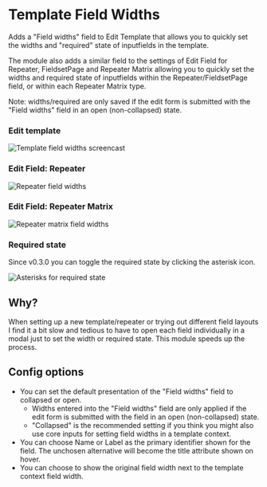# Template Field Widths

Adds a "Field widths" field to Edit Template that allows you to quickly set the widths and "required" state of inputfields in the template. 

The module also adds a similar field to the settings of Edit Field for Repeater, FieldsetPage and Repeater Matrix allowing you to quickly set the widths and required state of inputfields within the Repeater/FieldsetPage field, or within each Repeater Matrix type.

Note: widths/required are only saved if the edit form is submitted with the "Field widths" field in an open (non-collapsed) state.

### Edit template

![Template field widths screencast](https://user-images.githubusercontent.com/1538852/49207167-0cbef100-f419-11e8-965a-ca46b4f256d1.gif)

### Edit Field: Repeater

![Repeater field widths](https://user-images.githubusercontent.com/1538852/183234669-52f9c13e-da60-44e0-95f7-c7f244e861ce.png)


### Edit Field: Repeater Matrix

![Repeater matrix field widths](https://user-images.githubusercontent.com/1538852/183234670-c3a59d29-c844-4f7d-9ec6-8031cd1b694b.png)

### Required state

Since v0.3.0 you can toggle the required state by clicking the asterisk icon.

![Asterisks for required state](https://github.com/Toutouwai/TemplateFieldWidths/assets/1538852/ed8d54e9-6df3-4810-ac4a-783a4795f711)


## Why?

When setting up a new template/repeater or trying out different field layouts I find it a bit slow and tedious to have to open each field individually in a modal just to set the width or required state. This module speeds up the process.

## Config options

* You can set the default presentation of the "Field widths" field to collapsed or open. 
    * Widths entered into the "Field widths" field are only applied if the edit form is submitted with the field in an open (non-collapsed) state. 
    * "Collapsed" is the recommended setting if you think you might also use core inputs for setting field widths in a template context.
* You can choose Name or Label as the primary identifier shown for the field. The unchosen alternative will become the title attribute shown on hover.
* You can choose to show the original field width next to the template context field width.
